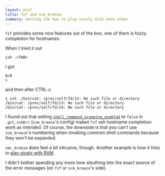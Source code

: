 ```yaml
---
layout: post
title: fzf and scm_breeze
summary: Getting the two to play nicely with each other
---
```


`fzf` provides some nice features out of the box, one of them is fuzzy completion for hostnames.

When I tried it out

```
ssh .<TAB>
```

I got

```
0/0
>
```

and then after CTRL-c

```
❯ ssh ./bin/cat: /proc/self/fd/12: No such file or directory
/bin/cat: /proc/self/fd/13: No such file or directory
/bin/cat: /proc/self/fd/14: No such file or directory
```

I found out that setting [`shell_command_wrapping_enabled`](https://github.com/ndbroadbent/scm_breeze/blob/b6531e8379122675168c053c7b7111746b4891c6/lib/git/shell_shortcuts.sh#L20) to `false` in `.git.scmbrc` (`scm_breeze`'s config) makes `fzf` ssh hostname completion work as intended. Of course, the downside is that you can't use `scm_breeze`'s numbering when invoking common shell commands because they won't be expanded.

`smc_breeze` does feel a bit intrusive, though. Another example is how it tries to [play nicely with RVM](https://github.com/ndbroadbent/scm_breeze/blob/b6531e8379122675168c053c7b7111746b4891c6/lib/git/shell_shortcuts.sh#L29).

I didn't bother spending any more time sleuthing into the exact source of the error messages (on `fzf` or `scm_breeze`'s side).
